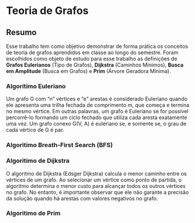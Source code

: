 # Teoria de Grafos

## Resumo
Esse trabalho tem como objetivo demonstrar de forma prática os conceitos de teoria de grafos aprendidos em classe ao longo do semestre. Foram escolhidos como objeto de estudo para esse trabalho as definições de **Grafos Eulerianos** (Tipo de Grafos), **Dijkstra** (Caminhos Mínimos), **Busca em Amplitude** (Busca em Grafos) e **Prim** (Árvore Geradora Mínima).

### Algoritimo Euleriano
Um grafo G com “n” vértices e “e” arestas é considerado Euleriano quando ele apresenta uma trilha fechada de comprimento m, que começa e termina no mesmo vértice. Em outras palavras, um grafo é Euleriano se for possível percorrê-lo formando um ciclo fechado que utiliza cada aresta exatamente uma vez.
Um grafo conexo G(V, A) é euleriano se, e somente se, o grau de cada vértice de G é par.

### Algoritimo Breath-First Search (BFS)


### Algoritimo de Dijkstra
O algoritmo de Dijkstra (Edsger Dijkstra) calcula o menor caminho entre os vértices de um grafo. Ao selecionar um vértice como ponto de partida, o algoritmo determina o menor custo para alcançar todos os outros vértices no grafo. No entanto, é importante observar que ele não garante a precisão da solução quando há arestas com valores negativos no grafo.

### Algoritimo de Prim
